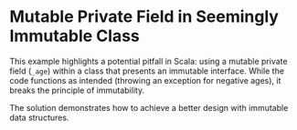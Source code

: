 # Mutable Private Field in Seemingly Immutable Class

This example highlights a potential pitfall in Scala: using a mutable private field (`_age`) within a class that presents an immutable interface. While the code functions as intended (throwing an exception for negative ages), it breaks the principle of immutability.

The solution demonstrates how to achieve a better design with immutable data structures.
